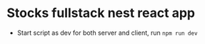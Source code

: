 # Stocks fullstack nest react app

- Start script as dev for both server and client, run `npm run dev`
